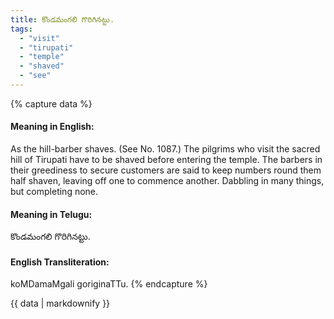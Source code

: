 ```yaml
---
title: కొండమంగలి గొరిగినట్టు.
tags:
  - "visit"
  - "tirupati"
  - "temple"
  - "shaved"
  - "see"
---
```


{% capture data %}
#### Meaning in English:
As the hill-barber shaves.
(See No. 1087.)
The pilgrims who visit the sacred hill of Tirupati have to be shaved before entering the temple. The barbers in their greediness to secure customers are said to keep numbers round them half shaven, leaving off one to commence another.
Dabbling in many things, but completing none.

#### Meaning in Telugu:
కొండమంగలి గొరిగినట్టు.

#### English Transliteration:
koMDamaMgali goriginaTTu.
{% endcapture %}

<div class="notice">{{ data | markdownify }}</div>

